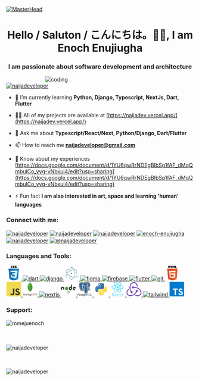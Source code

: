 [![MasterHead](https://github.com/Anmol-Baranwal/Cool-GIFs-For-GitHub/assets/74038190/80728820-e06b-4f96-9c9e-9df46f0cc0a5)](https://naijadev.vercel.app/)
<h1 align="center">Hello / Saluton / こんにちは。👋🏾, I am Enoch Enujiugha</h1>
<h3 align="center">I am passionate about software development and architecture</h3>
<img align="right" alt="coding" width="400" src="https://user-images.githubusercontent.com/74038190/218265814-3084a4ba-809c-4135-afc0-8685d0f634b3.gif" />


<p align="left"> <a href="https://twitter.com/naijadeveloper" target="blank"><img src="https://img.shields.io/twitter/follow/naijadeveloper?logo=x&style=for-the-badge" alt="naijadeveloper" /></a> </p>

- 🌱 I’m currently learning **Python, Django, Typescript, NextJs, Dart, Flutter**

- 👨‍💻 All of my projects are available at [https://naijadev.vercel.app/](https://naijadev.vercel.app/)

- 💬 Ask me about **Typescript/React/Next, Python/Django, Dart/Flutter**

- 📫 How to reach me **naijadeveloper@gmail.com**

- 📄 Know about my experiences [https://docs.google.com/document/d/1YU6qwRrNDEgBIbSp1fAF_dMqQmbulCo_yyg-vNbxui4/edit?usp=sharing](https://docs.google.com/document/d/1YU6qwRrNDEgBIbSp1fAF_dMqQmbulCo_yyg-vNbxui4/edit?usp=sharing)

- ⚡ Fun fact **I am also interested in art, space and learning 'human' languages**

<h3 align="left">Connect with me:</h3>
<p align="left">
<a href="https://codepen.io/naijadeveloper" target="blank"><img align="center" src="https://raw.githubusercontent.com/rahuldkjain/github-profile-readme-generator/master/src/images/icons/Social/codepen.svg" alt="naijadeveloper" height="30" width="40" /></a>
<a href="https://dev.to/naijadeveloper" target="blank"><img align="center" src="https://raw.githubusercontent.com/rahuldkjain/github-profile-readme-generator/master/src/images/icons/Social/devto.svg" alt="naijadeveloper" height="30" width="40" /></a>
<a href="https://x.com/naijadeveloper" target="blank"><img align="center" src="https://raw.githubusercontent.com/rahuldkjain/github-profile-readme-generator/master/src/images/icons/Social/twitter.svg" alt="naijadeveloper" height="30" width="40" /></a>
<a href="https://linkedin.com/in/enoch-enujiugha" target="blank"><img align="center" src="https://raw.githubusercontent.com/rahuldkjain/github-profile-readme-generator/master/src/images/icons/Social/linked-in-alt.svg" alt="enoch-enujiugha" height="30" width="40" /></a>
<a href="https://codesandbox.com/u/naijadeveloper" target="blank"><img align="center" src="https://raw.githubusercontent.com/rahuldkjain/github-profile-readme-generator/master/src/images/icons/Social/codesandbox.svg" alt="naijadeveloper" height="30" width="40" /></a>
<a href="https://hashnode.com/@naijadeveloper" target="blank"><img align="center" src="https://raw.githubusercontent.com/rahuldkjain/github-profile-readme-generator/master/src/images/icons/Social/hashnode.svg" alt="@naijadeveloper" height="30" width="40" /></a>
</p>

<h3 align="left">Languages and Tools:</h3>
<p align="left"> <a href="https://www.w3schools.com/css/" target="_blank" rel="noreferrer"> <img src="https://raw.githubusercontent.com/devicons/devicon/master/icons/css3/css3-original-wordmark.svg" alt="css3" width="40" height="40"/> </a> <a href="https://dart.dev" target="_blank" rel="noreferrer"> <img src="https://www.vectorlogo.zone/logos/dartlang/dartlang-icon.svg" alt="dart" width="40" height="40"/> </a> <a href="https://www.djangoproject.com/" target="_blank" rel="noreferrer"> <img src="https://cdn.worldvectorlogo.com/logos/django.svg" alt="django" width="40" height="40"/> </a> <a href="https://www.electronjs.org" target="_blank" rel="noreferrer"> <img src="https://raw.githubusercontent.com/devicons/devicon/master/icons/electron/electron-original.svg" alt="electron" width="40" height="40"/> </a> <a href="https://www.figma.com/" target="_blank" rel="noreferrer"> <img src="https://www.vectorlogo.zone/logos/figma/figma-icon.svg" alt="figma" width="40" height="40"/> </a> <a href="https://firebase.google.com/" target="_blank" rel="noreferrer"> <img src="https://www.vectorlogo.zone/logos/firebase/firebase-icon.svg" alt="firebase" width="40" height="40"/> </a> <a href="https://flutter.dev" target="_blank" rel="noreferrer"> <img src="https://www.vectorlogo.zone/logos/flutterio/flutterio-icon.svg" alt="flutter" width="40" height="40"/> </a> <a href="https://git-scm.com/" target="_blank" rel="noreferrer"> <img src="https://www.vectorlogo.zone/logos/git-scm/git-scm-icon.svg" alt="git" width="40" height="40"/> </a> <a href="https://www.w3.org/html/" target="_blank" rel="noreferrer"> <img src="https://raw.githubusercontent.com/devicons/devicon/master/icons/html5/html5-original-wordmark.svg" alt="html5" width="40" height="40"/> </a> <a href="https://developer.mozilla.org/en-US/docs/Web/JavaScript" target="_blank" rel="noreferrer"> <img src="https://raw.githubusercontent.com/devicons/devicon/master/icons/javascript/javascript-original.svg" alt="javascript" width="40" height="40"/> </a> <a href="https://www.mongodb.com/" target="_blank" rel="noreferrer"> <img src="https://raw.githubusercontent.com/devicons/devicon/master/icons/mongodb/mongodb-original-wordmark.svg" alt="mongodb" width="40" height="40"/> </a> <a href="https://nextjs.org/" target="_blank" rel="noreferrer"> <img src="https://cdn.worldvectorlogo.com/logos/nextjs-2.svg" alt="nextjs" width="40" height="40"/> </a> <a href="https://nodejs.org" target="_blank" rel="noreferrer"> <img src="https://raw.githubusercontent.com/devicons/devicon/master/icons/nodejs/nodejs-original-wordmark.svg" alt="nodejs" width="40" height="40"/> </a> <a href="https://www.postgresql.org" target="_blank" rel="noreferrer"> <img src="https://raw.githubusercontent.com/devicons/devicon/master/icons/postgresql/postgresql-original-wordmark.svg" alt="postgresql" width="40" height="40"/> </a> <a href="https://www.python.org" target="_blank" rel="noreferrer"> <img src="https://raw.githubusercontent.com/devicons/devicon/master/icons/python/python-original.svg" alt="python" width="40" height="40"/> </a> <a href="https://reactjs.org/" target="_blank" rel="noreferrer"> <img src="https://raw.githubusercontent.com/devicons/devicon/master/icons/react/react-original-wordmark.svg" alt="react" width="40" height="40"/> </a> <a href="https://redux.js.org" target="_blank" rel="noreferrer"> <img src="https://raw.githubusercontent.com/devicons/devicon/master/icons/redux/redux-original.svg" alt="redux" width="40" height="40"/> </a> <a href="https://tailwindcss.com/" target="_blank" rel="noreferrer"> <img src="https://www.vectorlogo.zone/logos/tailwindcss/tailwindcss-icon.svg" alt="tailwind" width="40" height="40"/> </a> <a href="https://www.typescriptlang.org/" target="_blank" rel="noreferrer"> <img src="https://raw.githubusercontent.com/devicons/devicon/master/icons/typescript/typescript-original.svg" alt="typescript" width="40" height="40"/> </a> </p>

<h3 align="left">Support:</h3>
<p><a href="https://www.buymeacoffee.com/mmejuenoch"> <img align="left" src="https://cdn.buymeacoffee.com/buttons/v2/default-yellow.png" height="50" width="210" alt="mmejuenoch" /></a></p><br><br>
<br>
<p><img align="center" src="https://github-readme-stats.vercel.app/api/top-langs?username=naijadeveloper&show_icons=true&locale=en&layout=compact" alt="naijadeveloper" /></p>
<br>
<p><img align="center" src="https://github-readme-stats.vercel.app/api?username=naijadeveloper&show_icons=true&locale=en" alt="naijadeveloper" /></p>


